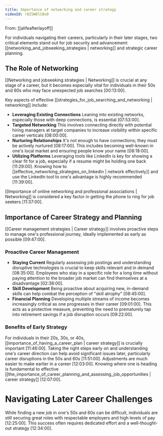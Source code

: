 ```yaml
---
title: Importance of networking and career strategy
videoId: r8ZSWDlCBx0
---
```


From: [[alifeafterlayoff]] <br/> 

For individuals navigating their careers, particularly in their later stages, two critical elements stand out for job security and advancement: [[networking_and_jobseeking_strategies | networking]] and strategic career planning.

## The Role of Networking

[[Networking and jobseeking strategies | Networking]] is crucial at any stage of a career, but it becomes especially vital for individuals in their 50s and 60s who may face unexpected job searches <a class="yt-timestamp" data-t="00:13:00">[00:13:00]</a>.

Key aspects of effective [[strategies_for_job_searching_and_networking | networking]] include:
*   **Leveraging Existing Connections** Leaning into existing networks, especially those with deep connections, is essential <a class="yt-timestamp" data-t="07:53:00">[07:53:00]</a>.
*   **Targeted Networking** This involves connecting directly with potential hiring managers at target companies to increase visibility within specific career verticals <a class="yt-timestamp" data-t="08:00:00">[08:00:00]</a>.
*   **Nurturing Relationships** It's not enough to have connections; they must be actively nurtured <a class="yt-timestamp" data-t="08:17:00">[08:17:00]</a>. This includes becoming well-known in one's local market and ensuring people know your name <a class="yt-timestamp" data-t="08:18:00">[08:18:00]</a>.
*   **Utilizing Platforms** Leveraging tools like LinkedIn is key for showing a clear fit for a job, especially if a resume might be holding one back <a class="yt-timestamp" data-t="11:29:00">[11:29:00]</a>. Knowing how to [[effective_networking_strategies_on_linkedin | network effectively]] and use the LinkedIn tool to one's advantage is highly recommended <a class="yt-timestamp" data-t="11:39:00">[11:39:00]</a>.

[[Importance of online networking and professional associations | Networking]] is considered a key factor in getting the phone to ring for job seekers <a class="yt-timestamp" data-t="11:37:00">[11:37:00]</a>.

## Importance of Career Strategy and Planning

[[Career management strategies | Career strategy]] involves proactive steps to manage one's professional journey, ideally implemented as early as possible <a class="yt-timestamp" data-t="09:47:00">[09:47:00]</a>.

### Proactive Career Management
*   **Staying Current** Regularly assessing job postings and understanding disruptive technologies is crucial to keep skills relevant and in demand <a class="yt-timestamp" data-t="08:35:00">[08:35:00]</a>. Employees who stay in a specific role for a long time without paying attention to the broader job market can find themselves at a disadvantage <a class="yt-timestamp" data-t="02:38:00">[02:38:00]</a>.
*   **Skill Development** Being proactive about acquiring new, in-demand skills can help combat the perception of "skill atrophy" <a class="yt-timestamp" data-t="08:45:00">[08:45:00]</a>.
*   **Financial Planning** Developing multiple streams of income becomes increasingly critical as one progresses in their career <a class="yt-timestamp" data-t="09:01:00">[09:01:00]</a>. This acts as a protective measure, preventing the need to prematurely tap into retirement savings if a job disruption occurs <a class="yt-timestamp" data-t="09:22:00">[09:22:00]</a>.

### Benefits of Early Strategy
For individuals in their 20s, 30s, or 40s, [[importance_of_having_a_career_plan | career strategy]] is crucially important <a class="yt-timestamp" data-t="11:46:00">[11:46:00]</a>. Taking the right steps early on and understanding one's career direction can help avoid significant issues later, particularly career disruptions in the 50s and 60s <a class="yt-timestamp" data-t="11:51:00">[11:51:00]</a>. Adjustments are much easier to make earlier in a career <a class="yt-timestamp" data-t="12:03:00">[12:03:00]</a>. Knowing where one is heading is fundamental to effective [[the_importance_of_career_planning_and_assessing_job_opportunities | career strategy]] <a class="yt-timestamp" data-t="12:07:00">[12:07:00]</a>.

# Navigating Later Career Challenges

While finding a new job in one's 50s and 60s can be difficult, individuals are still securing great roles with respectable employers and high levels of pay <a class="yt-timestamp" data-t="12:25:00">[12:25:00]</a>. This success often requires dedicated effort and a well-thought-out strategy <a class="yt-timestamp" data-t="12:34:00">[12:34:00]</a>.